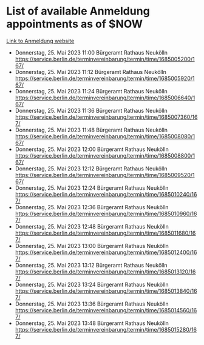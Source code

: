 # List of available Anmeldung appointments as of $NOW
[Link to Anmeldung website](https://service.berlin.de/terminvereinbarung/termin/tag.php?termin=1&anliegen[]=120686&dienstleisterlist=122210,122217,327316,122219,327312,122227,327314,122231,327346,122243,327348,122254,122252,329742,122260,329745,122262,329748,122271,327278,122273,327274,122277,327276,330436,122280,327294,122282,327290,122284,327292,122291,327270,122285,327266,122286,327264,122296,327268,150230,329760,122297,327286,122294,327284,122312,329763,122314,329775,122304,327330,122311,327334,122309,327332,317869,122281,327352,122279,329772,122283,122276,327324,122274,327326,122267,329766,122246,327318,122251,327320,122257,327322,122208,327298,122226,327300&herkunft=http%3A%2F%2Fservice.berlin.de%2Fdienstleistung%2F120686%2F)
- Donnerstag, 25. Mai 2023 11:00 Bürgeramt Rathaus Neukölln https://service.berlin.de/terminvereinbarung/termin/time/1685005200/167/
- Donnerstag, 25. Mai 2023 11:12 Bürgeramt Rathaus Neukölln https://service.berlin.de/terminvereinbarung/termin/time/1685005920/167/
- Donnerstag, 25. Mai 2023 11:24 Bürgeramt Rathaus Neukölln https://service.berlin.de/terminvereinbarung/termin/time/1685006640/167/
- Donnerstag, 25. Mai 2023 11:36 Bürgeramt Rathaus Neukölln https://service.berlin.de/terminvereinbarung/termin/time/1685007360/167/
- Donnerstag, 25. Mai 2023 11:48 Bürgeramt Rathaus Neukölln https://service.berlin.de/terminvereinbarung/termin/time/1685008080/167/
- Donnerstag, 25. Mai 2023 12:00 Bürgeramt Rathaus Neukölln https://service.berlin.de/terminvereinbarung/termin/time/1685008800/167/
- Donnerstag, 25. Mai 2023 12:12 Bürgeramt Rathaus Neukölln https://service.berlin.de/terminvereinbarung/termin/time/1685009520/167/
- Donnerstag, 25. Mai 2023 12:24 Bürgeramt Rathaus Neukölln https://service.berlin.de/terminvereinbarung/termin/time/1685010240/167/
- Donnerstag, 25. Mai 2023 12:36 Bürgeramt Rathaus Neukölln https://service.berlin.de/terminvereinbarung/termin/time/1685010960/167/
- Donnerstag, 25. Mai 2023 12:48 Bürgeramt Rathaus Neukölln https://service.berlin.de/terminvereinbarung/termin/time/1685011680/167/
- Donnerstag, 25. Mai 2023 13:00 Bürgeramt Rathaus Neukölln https://service.berlin.de/terminvereinbarung/termin/time/1685012400/167/
- Donnerstag, 25. Mai 2023 13:12 Bürgeramt Rathaus Neukölln https://service.berlin.de/terminvereinbarung/termin/time/1685013120/167/
- Donnerstag, 25. Mai 2023 13:24 Bürgeramt Rathaus Neukölln https://service.berlin.de/terminvereinbarung/termin/time/1685013840/167/
- Donnerstag, 25. Mai 2023 13:36 Bürgeramt Rathaus Neukölln https://service.berlin.de/terminvereinbarung/termin/time/1685014560/167/
- Donnerstag, 25. Mai 2023 13:48 Bürgeramt Rathaus Neukölln https://service.berlin.de/terminvereinbarung/termin/time/1685015280/167/
